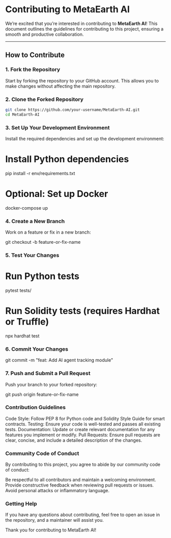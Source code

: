 # Contributing to MetaEarth AI

We’re excited that you’re interested in contributing to **MetaEarth AI**! This document outlines the guidelines for contributing to this project, ensuring a smooth and productive collaboration.

---

## How to Contribute

### 1. Fork the Repository
Start by forking the repository to your GitHub account. This allows you to make changes without affecting the main repository.

### 2. Clone the Forked Repository
```bash
git clone https://github.com/your-username/MetaEarth-AI.git
cd MetaEarth-AI
```

### 3. Set Up Your Development Environment
Install the required dependencies and set up the development environment:

# Install Python dependencies
pip install -r env/requirements.txt

# Optional: Set up Docker
docker-compose up

### 4. Create a New Branch
Work on a feature or fix in a new branch:

git checkout -b feature-or-fix-name

### 5. Test Your Changes
# Run Python tests
pytest tests/

# Run Solidity tests (requires Hardhat or Truffle)
npx hardhat test

### 6. Commit Your Changes
git commit -m "feat: Add AI agent tracking module"

### 7. Push and Submit a Pull Request
Push your branch to your forked repository:

git push origin feature-or-fix-name

### Contribution Guidelines
Code Style: Follow PEP 8 for Python code and Solidity Style Guide for smart contracts.
Testing: Ensure your code is well-tested and passes all existing tests.
Documentation: Update or create relevant documentation for any features you implement or modify.
Pull Requests: Ensure pull requests are clear, concise, and include a detailed description of the changes.

### Community Code of Conduct
By contributing to this project, you agree to abide by our community code of conduct:

Be respectful to all contributors and maintain a welcoming environment.
Provide constructive feedback when reviewing pull requests or issues.
Avoid personal attacks or inflammatory language.

### Getting Help
If you have any questions about contributing, feel free to open an issue in the repository, and a maintainer will assist you.

Thank you for contributing to MetaEarth AI!

